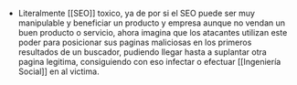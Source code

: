 - Literalmente [[SEO]] toxico, ya de por si el SEO puede ser muy manipulable y beneficiar un producto y empresa aunque no vendan un buen producto o servicio, ahora imagina que los atacantes utilizan este poder para posicionar sus paginas maliciosas en los primeros resultados de un buscador, pudiendo llegar hasta a suplantar otra pagina legitima, consiguiendo con eso infectar o efectuar [[Ingeniería Social]] en al victima.